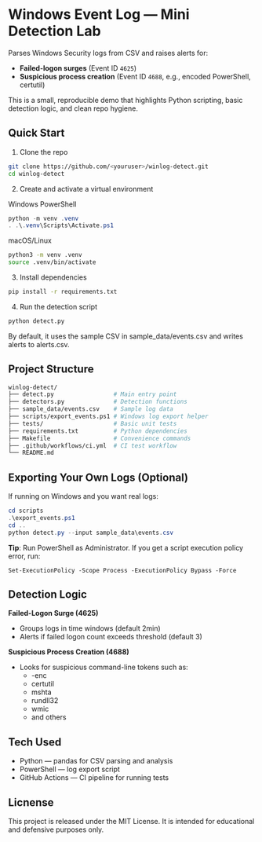# Windows Event Log — Mini Detection Lab

Parses Windows Security logs from CSV and raises alerts for:
- **Failed-logon surges** (Event ID `4625`)
- **Suspicious process creation** (Event ID `4688`, e.g., encoded PowerShell, certutil)

This is a small, reproducible demo that highlights Python scripting, basic detection logic, and clean repo hygiene.

## Quick Start
1. Clone the repo
```bash
git clone https://github.com/<youruser>/winlog-detect.git
cd winlog-detect
```

2. Create and activate a virtual environment

  Windows PowerShell
```powershell
python -m venv .venv
. .\.venv\Scripts\Activate.ps1
```
  macOS/Linux
```bash
python3 -m venv .venv
source .venv/bin/activate
```
3. Install dependencies
```bash
pip install -r requirements.txt
```
4. Run the detection script
```python
python detect.py
```
By default, it uses the sample CSV in sample_data/events.csv and writes alerts to alerts.csv.



## Project Structure
```bash
winlog-detect/
├── detect.py                 # Main entry point
├── detectors.py              # Detection functions
├── sample_data/events.csv    # Sample log data
├── scripts/export_events.ps1 # Windows log export helper
├── tests/                    # Basic unit tests
├── requirements.txt          # Python dependencies
├── Makefile                  # Convenience commands
├── .github/workflows/ci.yml  # CI test workflow
└── README.md
```

## Exporting Your Own Logs (Optional)
If running on Windows and you want real logs:
```powershell
cd scripts
.\export_events.ps1
cd ..
python detect.py --input sample_data\events.csv
```
**Tip**: Run PowerShell as Administrator.
If you get a script execution policy error, run:
```
Set-ExecutionPolicy -Scope Process -ExecutionPolicy Bypass -Force
```
## Detection Logic ##

**Failed-Logon Surge (4625)**

- Groups logs in time windows (default 2min)
- Alerts if failed logon count exceeds threshold (default 3)

**Suspicious Process Creation (4688)**

- Looks for suspicious command-line tokens such as:
  - -enc
  - certutil
  - mshta
  - rundll32
  - wmic
  - and others

## Tech Used ##

- Python — pandas for CSV parsing and analysis
- PowerShell — log export script
- GitHub Actions — CI pipeline for running tests

## Licnense ##

This project is released under the MIT License.
It is intended for educational and defensive purposes only.

